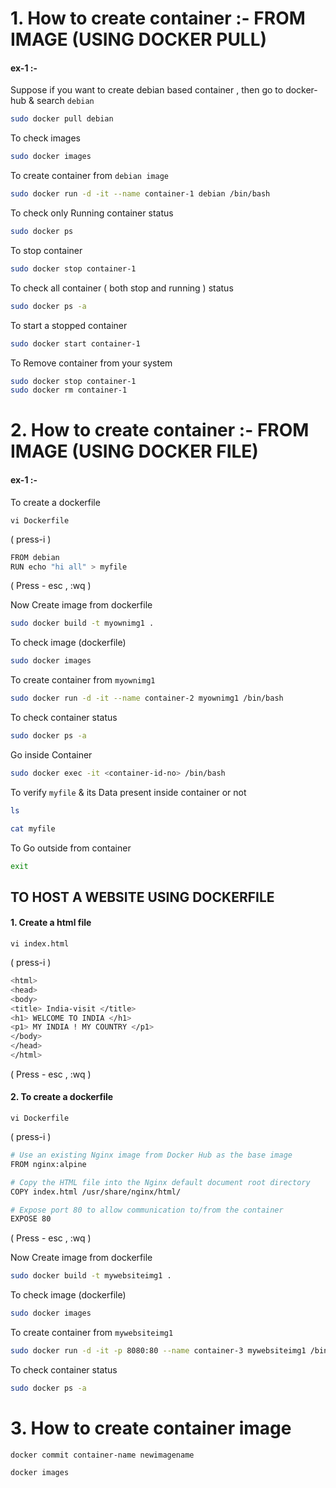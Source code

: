 # 1. How to create container :- FROM IMAGE (USING DOCKER PULL)

#### ex-1 :-

Suppose if you want to create debian based container , then go to docker-hub & search `debian`

```sh
sudo docker pull debian
```

To check images


```sh
sudo docker images
```


To create container from `debian image`


```sh
sudo docker run -d -it --name container-1 debian /bin/bash
```

To check only Running container status


```sh
sudo docker ps
```


To stop container


```sh
sudo docker stop container-1
```

To check all container ( both stop and running ) status


```sh
sudo docker ps -a
```


To start a stopped container


```sh
sudo docker start container-1
```

To Remove container from your system

```sh
sudo docker stop container-1
sudo docker rm container-1
```

# 2. How to create container :- FROM IMAGE (USING DOCKER FILE)

#### ex-1 :-

To create a dockerfile

`vi Dockerfile`

( press-i )


```sh
FROM debian
RUN echo "hi all" > myfile
```

( Press - esc , :wq )


Now Create image from dockerfile


```sh
sudo docker build -t myownimg1 .
```


To check image (dockerfile)


```sh
sudo docker images
```


To create container from `myownimg1`


```sh
sudo docker run -d -it --name container-2 myownimg1 /bin/bash
```

To check container status


```sh
sudo docker ps -a
```

Go inside Container

```sh
sudo docker exec -it <container-id-no> /bin/bash
```

To verify `myfile` & its Data present inside container or not

```sh
ls
```

```sh
cat myfile
```

To Go outside from container

```sh
exit
```




## TO HOST A WEBSITE USING DOCKERFILE

#### 1. Create a html file

`vi index.html`

( press-i )

```sh
<html>
<head>
<body>
<title> India-visit </title>
<h1> WELCOME TO INDIA </h1>
<p1> MY INDIA ! MY COUNTRY </p1>
</body>
</head>
</html>
```

( Press - esc , :wq )


#### 2. To create a dockerfile

`vi Dockerfile`

( press-i )


```sh
# Use an existing Nginx image from Docker Hub as the base image
FROM nginx:alpine

# Copy the HTML file into the Nginx default document root directory
COPY index.html /usr/share/nginx/html/

# Expose port 80 to allow communication to/from the container
EXPOSE 80
```

( Press - esc , :wq )


Now Create image from dockerfile


```sh
sudo docker build -t mywebsiteimg1 .
```


To check image (dockerfile)


```sh
sudo docker images
```


To create container from `mywebsiteimg1`


```sh
sudo docker run -d -it -p 8080:80 --name container-3 mywebsiteimg1 /bin/bash
```

To check container status


```sh
sudo docker ps -a
```




# 3. How to create container image


`docker commit container-name newimagename`

`docker images`
